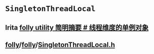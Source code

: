 # `SingletonThreadLocal`

## lrita [folly utility 简明摘要 # 线程维度的单例对象](https://lrita.github.io/2021/06/11/cpp-folly-utility/#%E7%BA%BF%E7%A8%8B%E7%BB%B4%E5%BA%A6%E7%9A%84%E5%8D%95%E4%BE%8B%E5%AF%B9%E8%B1%A1)



## [folly](https://github.com/facebook/folly)/[folly](https://github.com/facebook/folly/tree/main/folly)/[**SingletonThreadLocal.h**](https://github.com/facebook/folly/blob/main/folly/SingletonThreadLocal.h)
